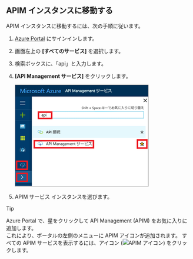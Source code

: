 ## <a name="navigate-to-your-apim-instance"></a>APIM インスタンスに移動する

APIM インスタンスに移動するには、次の手順に従います。

1. [Azure Portal](https://portal.azure.com) にサインインします。 
2. 画面左上の **[すべてのサービス]** を選択します。  
3. 検索ボックスに、「api」と入力します。
4. **[API Management サービス]** をクリックします。

    ![移動する。](./media/api-management-navigate-to-instance/navigate-to-api-management-services.png)

5. APIM サービス インスタンスを選びます。

>[!TIP]
>Azure Portal で、星をクリックして API Management (APIM) をお気に入りに追加します。 <br/>これにより、ポータルの左側のメニューに APIM アイコンが追加されます。 すべての APIM サービスを表示するには、アイコン (![APIM アイコン](./media/api-management-navigate-to-instance/apim-icon.png)) をクリックします。
 


